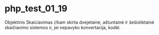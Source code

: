 # php_test_01_19
Objektinis Skaiciavimas
//kam skirta dvejetainė, aštuntainė ir šešioliktainė skaičiavimo sistemos ir, jei nepavyko konvertacija, kodėl.
